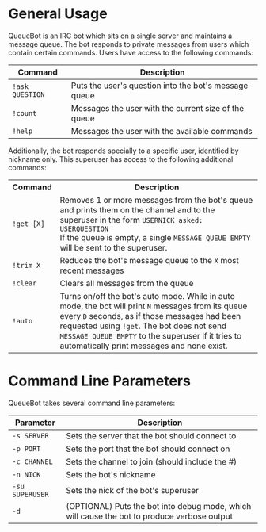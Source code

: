 General Usage
=============

QueueBot is an IRC bot which sits on a single server and maintains a message
queue. The bot responds to private messages from users which contain certain
commands. Users have access to the following commands:

Command | Description
------- | -----------
`!ask QUESTION` | Puts the user's question into the bot's message queue
`!count` | Messages the user with the current size of the queue
`!help` | Messages the user with the available commands

Additionally, the bot responds specially to a specific user, identified by
nickname only. This superuser has access to the following additional commands:

<table>
<tr><th>Command</th><th>Description</th></tr>
<tr><td><code>!get [X]</code></td><td>
Removes 1 or more messages from the bot's queue and prints them on the channel and to the superuser in the form <code>USERNICK asked: USERQUESTION</code><br/>	
If the queue is empty, a single <code>MESSAGE QUEUE EMPTY</code> will be sent to the
superuser.</td></tr>
<tr>
<td><code>!trim X</code></td>
<td>Reduces the bot's message queue to the <code>X</code> most recent messages</td></tr>
<tr>
<td><code>!clear</code></td>
<td>Clears all messages from the queue</td></tr>
<tr>
<td><code>!auto <off | N D></code></td>
<td>Turns on/off the bot's auto mode. While in auto mode, the bot will print <code>N</code>
messages from its queue every <code>D</code> seconds, as if those messages had been
requested using <code>!get</code>. The bot does not send <code>MESSAGE QUEUE EMPTY</code> to the
superuser if it tries to automatically print messages and none exist.</td></tr>
</table>

Command Line Parameters
=======================

QueueBot takes several command line parameters:

Parameter | Description
--------- | -----------
`-s SERVER` | Sets the server that the bot should connect to
`-p PORT` | Sets the port that the bot should connect on
`-c CHANNEL` | Sets the channel to join (should include the #)
`-n NICK` | Sets the bot's nickname
`-su SUPERUSER` | Sets the nick of the bot's superuser
`-d` | (OPTIONAL) Puts the bot into debug mode, which will cause the bot to produce verbose output